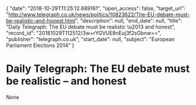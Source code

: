 {
  "date": "2018-10-29T11:25:12.689161", 
  "open_access": false, 
  "target_url": "http://www.telegraph.co.uk/news/politics/10823622/The-EU-debate-must-be-realistic-and-honest.html", 
  "description": null, 
  "end_date": null, 
  "title": "Daily Telegraph: The EU debate must be realistic \u2013 and honest", 
  "record_id": "20181029T112512/3w+rYGVUE8nEuj3f2sGbnw==", 
  "publisher": "telegraph.co.uk", 
  "start_date": null, 
  "subject": "European Parliament Elections 2014"
}

# Daily Telegraph: The EU debate must be realistic – and honest

None
